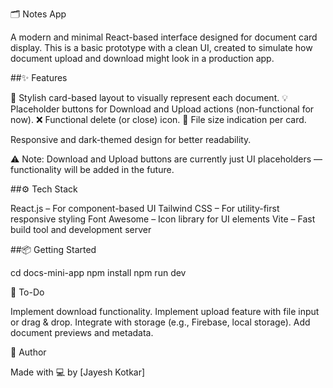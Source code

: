 🗂️ Notes App

A modern and minimal React-based interface designed for document card display. This is a basic prototype with a clean UI, created to simulate how document upload and download might look in a production app.

##✨ Features

📄 Stylish card-based layout to visually represent each document.
💡 Placeholder buttons for Download and Upload actions (non-functional for now).
❌ Functional delete (or close) icon.
📁 File size indication per card.

Responsive and dark-themed design for better readability.

⚠️ Note: Download and Upload buttons are currently just UI placeholders — functionality will be added in the future.


##⚙️ Tech Stack

React.js – For component-based UI
Tailwind CSS – For utility-first responsive styling
Font Awesome – Icon library for UI elements
Vite – Fast build tool and development server

##📦 Getting Started

cd docs-mini-app
npm install
npm run dev
  
📌 To-Do

 Implement download functionality.
 Implement upload feature with file input or drag & drop.
 Integrate with storage (e.g., Firebase, local storage).
 Add document previews and metadata.

🙌 Author

Made with 💻 by [Jayesh Kotkar]

